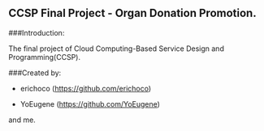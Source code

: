 CCSP Final Project - Organ Donation Promotion.
---------

###Introduction:

   The final project of Cloud Computing-Based Service Design and Programming(CCSP).

###Created by:

   * erichoco (https://github.com/erichoco)
   
   * YoEugene (https://github.com/YoEugene)
   
   and me.
  
